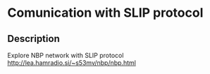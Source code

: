 # Comunication with SLIP protocol

## Description

Explore NBP network with SLIP protocol
http://lea.hamradio.si/~s53mv/nbp/nbp.html



